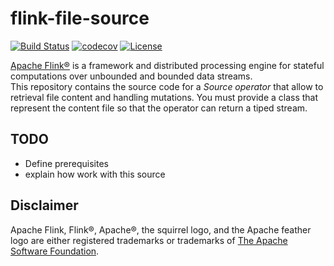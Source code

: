 # flink-file-source
[![Build Status](https://img.shields.io/travis/Fabricalab/streaming-flink-file-source.svg?branch=master&style=flat-square&logo=travis)](https://travis-ci.org/fabricalab/streaming-flink-file-source.svg?branch=master)
[![codecov](https://img.shields.io/codecov/c/github/fabricalab/streaming-flink-file-source/master?style=flat-square&logo=codecov)](https://codecov.io/gh/fabricalab/streaming-flink-file-source)
[![License](https://img.shields.io/badge/license-Apache%202.0-blue.svg?style=flat-square)](https://opensource.org/licenses/Apache-2.0)  

[Apache Flink®](https://flink.apache.org/) is a framework and distributed processing engine for stateful computations over unbounded and bounded data streams.  
This repository contains the source code for a *Source operator* that allow to retrieval file content and handling
 mutations.
You must provide a class that represent the content file so that the operator can return a tiped stream.

## TODO
- Define prerequisites
- explain how work with this source
## Disclaimer
Apache Flink, Flink®, Apache®, the squirrel logo, and the Apache feather logo are either registered trademarks or trademarks of [The Apache Software Foundation](http://apache.org).